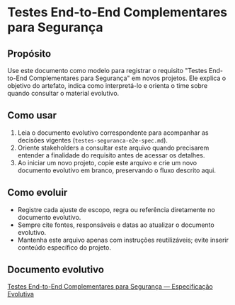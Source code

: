 # Testes End-to-End Complementares para Segurança

## Propósito
Use este documento como modelo para registrar o requisito "Testes End-to-End Complementares para Segurança" em novos projetos. Ele explica o objetivo do artefato, indica como interpretá-lo e orienta o time sobre quando consultar o material evolutivo.

## Como usar
1. Leia o documento evolutivo correspondente para acompanhar as decisões vigentes (`testes-seguranca-e2e-spec.md`).
2. Oriente stakeholders a consultar este arquivo quando precisarem entender a finalidade do requisito antes de acessar os detalhes.
3. Ao iniciar um novo projeto, copie este arquivo e crie um novo documento evolutivo em branco, preservando o fluxo descrito aqui.

## Como evoluir
- Registre cada ajuste de escopo, regra ou referência diretamente no documento evolutivo.
- Sempre cite fontes, responsáveis e datas ao atualizar o documento evolutivo.
- Mantenha este arquivo apenas com instruções reutilizáveis; evite inserir conteúdo específico do projeto.

## Documento evolutivo
[Testes End-to-End Complementares para Segurança — Especificação Evolutiva](./testes-seguranca-e2e-spec.md)

